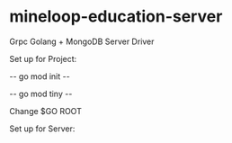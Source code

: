 # mineloop-education-server
Grpc Golang + MongoDB Server Driver

Set up for Project:

-- go mod init --

-- go mod tiny --

Change $GO ROOT

Set up for Server:
